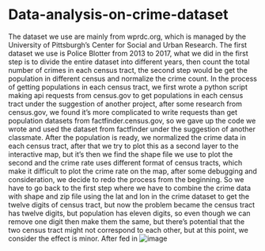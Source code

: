 # Data-analysis-on-crime-dataset

The dataset we use are mainly from wprdc.org, which is managed by the University of Pittsburgh’s Center for Social and Urban Research. The first dataset we use is Police Blotter from 2013 to 2017, what we did in the first step is to divide the entire dataset into different years, then count the total number of crimes in each census tract, the second step would be get the population in different census and normalize the crime count. In the process of getting populations in each census tract, we first wrote a python script making api requests from census.gov to get populations in each census tract under the suggestion of another project, after some research from census.gov, we found it’s more complicated to write requests than get population datasets from factfinder.census.gov, so we gave up the code we wrote and used the dataset from factfinder under the suggestion of another classmate. After the population is ready, we normalized the crime data in each census tract,  after that we try to plot this as a second layer to the interactive map, but it’s then we find the shape file we use to plot the second and the crime rate uses different format of census tracts, which make it difficult to plot the crime rate on the map, after some debugging and consideration, we decide to redo the process from the beginning. So we have to go back to the first step where we have to combine the crime data with shape and zip file using the lat and lon in the crime dataset to get the twelve digits of census tract, but now the problem became the census tract has twelve digits, but population has eleven digits, so even though we can remove one digit then make them the same, but there’s potential that the two census tract might not correspond to each other, but at this point, we consider the effect is minor. After fed in ![image](https://user-images.githubusercontent.com/19311536/145498325-195fcfa7-b760-4529-abfe-66b51378abf6.png)
